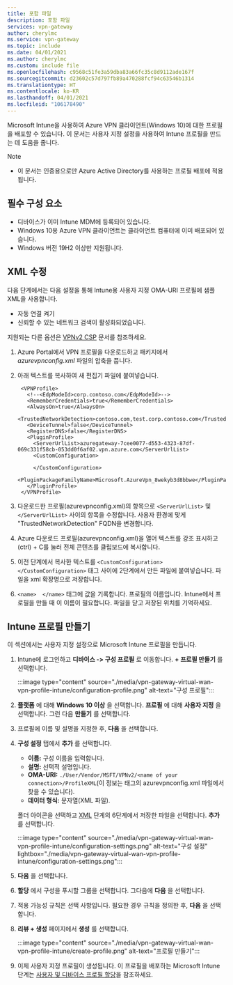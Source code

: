 ```yaml
---
title: 포함 파일
description: 포함 파일
services: vpn-gateway
author: cherylmc
ms.service: vpn-gateway
ms.topic: include
ms.date: 04/01/2021
ms.author: cherylmc
ms.custom: include file
ms.openlocfilehash: c9568c51fe3a59dba83a66fc35c8d9112ade167f
ms.sourcegitcommit: d23602c57d797fb89a470288fcf94c63546b1314
ms.translationtype: HT
ms.contentlocale: ko-KR
ms.lasthandoff: 04/01/2021
ms.locfileid: "106178490"
---
```

Microsoft Intune을 사용하여 Azure VPN 클라이언트(Windows 10)에 대한 프로필을 배포할 수 있습니다. 이 문서는 사용자 지정 설정을 사용하여 Intune 프로필을 만드는 데 도움을 줍니다.

> [!NOTE]
>* 이 문서는 인증용으로만 Azure Active Directory를 사용하는 프로필 배포에 적용됩니다.


## <a name="prerequisites"></a>필수 구성 요소

* 디바이스가 이미 Intune MDM에 등록되어 있습니다.
* Windows 10용 Azure VPN 클라이언트는 클라이언트 컴퓨터에 이미 배포되어 있습니다.
* Windows 버전 19H2 이상만 지원됩니다.

## <a name="modify-xml"></a><a name="xml"></a>XML 수정

다음 단계에서는 다음 설정을 통해 Intune용 사용자 지정 OMA-URI 프로필에 샘플 XML을 사용합니다.

* 자동 연결 켜기
* 신뢰할 수 있는 네트워크 검색이 활성화되었습니다.

지원되는 다른 옵션은 [VPNv2 CSP](/windows/client-management/mdm/vpnv2-csp) 문서를 참조하세요.

1. Azure Portal에서 VPN 프로필을 다운로드하고 패키지에서 *azurevpnconfig.xml* 파일의 압축을 풉니다.
1. 아래 텍스트를 복사하여 새 편집기 파일에 붙여넣습니다.

   ```xml-interactive
    <VPNProfile>
      <!--<EdpModeId>corp.contoso.com</EdpModeId>-->
      <RememberCredentials>true</RememberCredentials>
      <AlwaysOn>true</AlwaysOn>
      <TrustedNetworkDetection>contoso.com,test.corp.contoso.com</TrustedNetworkDetection>
      <DeviceTunnel>false</DeviceTunnel>
      <RegisterDNS>false</RegisterDNS>
      <PluginProfile>
        <ServerUrlList>azuregateway-7cee0077-d553-4323-87df-069c331f58cb-053dd0f6af02.vpn.azure.com</ServerUrlList> 
        <CustomConfiguration>

        </CustomConfiguration>
        <PluginPackageFamilyName>Microsoft.AzureVpn_8wekyb3d8bbwe</PluginPackageFamilyName>
      </PluginProfile>
    </VPNProfile>
   ```
1. 다운로드한 프로필(azurevpnconfig.xml)의 항목으로 ```<ServerUrlList>``` 및 ```</ServerUrlList>``` 사이의 항목을 수정합니다. 사용자 환경에 맞게 "TrustedNetworkDetection" FQDN을 변경합니다.
1. Azure 다운로드 프로필(azurevpnconfig.xml)을 열어 텍스트를 강조 표시하고 (ctrl) + C를 눌러 전체 콘텐츠를 클립보드에 복사합니다. 
1. 이전 단계에서 복사한 텍스트를 ```<CustomConfiguration>  </CustomConfiguration>``` 태그 사이에 2단계에서 만든 파일에 붙여넣습니다. 파일을 xml 확장명으로 저장합니다.
1. ```<name>  </name>``` 태그에 값을 기록합니다. 프로필의 이름입니다. Intune에서 프로필을 만들 때 이 이름이 필요합니다. 파일을 닫고 저장된 위치를 기억하세요.

## <a name="create-intune-profile"></a>Intune 프로필 만들기

이 섹션에서는 사용자 지정 설정으로 Microsoft Intune 프로필을 만듭니다.

1. Intune에 로그인하고 **디바이스 -> 구성 프로필** 로 이동합니다. **+ 프로필 만들기** 를 선택합니다.

   :::image type="content" source="./media/vpn-gateway-virtual-wan-vpn-profile-intune/configuration-profile.png" alt-text="구성 프로필":::
1. **플랫폼** 에 대해 **Windows 10 이상** 을 선택합니다. **프로필** 에 대해 **사용자 지정** 을 선택합니다. 그런 다음 **만들기** 를 선택합니다.
1. 프로필에 이름 및 설명을 지정한 후, **다음** 을 선택합니다.
1. **구성 설정** 탭에서 **추가** 를 선택합니다.

    * **이름:** 구성 이름을 입력합니다.
    * **설명:** 선택적 설명입니다.
    * **OMA-URI:** ```./User/Vendor/MSFT/VPNv2/<name of your connection>/ProfileXML```(이 정보는 <name> </name> 태그의 azurevpnconfig.xml 파일에서 찾을 수 있습니다).
    * **데이터 형식:** 문자열(XML 파일).

   폴더 아이콘을 선택하고 [XML](#xml) 단계의 6단계에서 저장한 파일을 선택합니다. **추가** 를 선택합니다.

   :::image type="content" source="./media/vpn-gateway-virtual-wan-vpn-profile-intune/configuration-settings.png" alt-text="구성 설정" lightbox="./media/vpn-gateway-virtual-wan-vpn-profile-intune/configuration-settings.png":::
1. **다음** 을 선택합니다.
1. **할당** 에서 구성을 푸시할 그룹을 선택합니다. 그다음에 **다음** 을 선택합니다.
1. 적용 가능성 규칙은 선택 사항입니다. 필요한 경우 규칙을 정의한 후, **다음** 을 선택합니다.
1. **리뷰 + 생성** 페이지에서 **생성** 를 선택합니다.

    :::image type="content" source="./media/vpn-gateway-virtual-wan-vpn-profile-intune/create-profile.png" alt-text="프로필 만들기":::
1. 이제 사용자 지정 프로필이 생성됩니다. 이 프로필을 배포하는 Microsoft Intune 단계는 [사용자 및 디바이스 프로필 할당](/mem/intune/configuration/device-profile-assign)을 참조하세요.